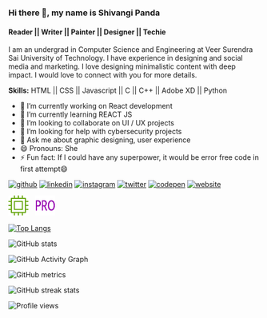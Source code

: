 ### Hi there 👋, my name is Shivangi Panda 
#### Reader || Writer || Painter || Designer || Techie
I am an undergrad in Computer Science and Engineering at Veer Surendra Sai University of Technology. I have experience in designing and social media and marketing. I love designing minimalistic content with deep impact. I would love to connect with you for more details.

**Skills:** HTML || CSS || Javascript || C || C++ || Adobe XD || Python

- 🔭 I’m currently working on React development 
- 🌱 I’m currently learning REACT JS 
- 👯 I’m looking to collaborate on UI / UX projects 
- 🤔 I’m looking for help with cybersecurity projects 
- 💬 Ask me about graphic designing, user experience 
- 😄 Pronouns: She 
- ⚡ Fun fact: If I could have any superpower, it would be   error free code in first attempt😄  


[<img src='https://cdn.jsdelivr.net/npm/simple-icons@3.0.1/icons/github.svg' alt='github' height='40'>](https://github.com/shivangi-coder)  [<img src='https://cdn.jsdelivr.net/npm/simple-icons@3.0.1/icons/linkedin.svg' alt='linkedin' height='40'>](https://www.linkedin.com/in/shivangi-panda-51aa38193/)  [<img src='https://cdn.jsdelivr.net/npm/simple-icons@3.0.1/icons/instagram.svg' alt='instagram' height='40'>](https://www.instagram.com/ferocious.phoenix/)  [<img src='https://cdn.jsdelivr.net/npm/simple-icons@3.0.1/icons/twitter.svg' alt='twitter' height='40'>](https://twitter.com/@SHIVANGIPANDA1)  [<img src='https://cdn.jsdelivr.net/npm/simple-icons@3.0.1/icons/codepen.svg' alt='codepen' height='40'>](https://codepen.io/@shiplusplus)  [<img src='https://cdn.jsdelivr.net/npm/simple-icons@3.0.1/icons/icloud.svg' alt='website' height='40'>](https://shivangi-coder.github.io/Webdev.github.io/)  

<a href='https://docs.github.com/en/developers'><img src='https://raw.githubusercontent.com/acervenky/animated-github-badges/master/assets/devbadge.gif' width='40' height='40'></a> <a href='https://github.com/pricing'><img src='https://raw.githubusercontent.com/acervenky/animated-github-badges/master/assets/pro.gif' width='40' height='40'></a> 

[![Top Langs](https://github-readme-stats.vercel.app/api/top-langs/?username=shivangi-coder)](https://github.com/anuraghazra/github-readme-stats)

![GitHub stats](https://github-readme-stats.vercel.app/api?username=shivangi-coder&show_icons=true&count_private=true)  

![GitHub Activity Graph](https://activity-graph.herokuapp.com/graph?username=shivangi-coder)  

![GitHub metrics](https://metrics.lecoq.io/shivangi-coder)  

![GitHub streak stats](https://github-readme-streak-stats.herokuapp.com/?user=shivangi-coder)  

![Profile views](https://gpvc.arturio.dev/shivangi-coder)  
